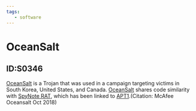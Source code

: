 ```yaml
---
tags:
   - software
---
```

# OceanSalt
## ID:S0346
[OceanSalt](/mitre/software/S0346) is a Trojan that was used in a campaign targeting victims in South Korea, United States, and Canada. [OceanSalt](/mitre/software/S0346) shares code similarity with [SpyNote RAT](/mitre/software/S0305), which has been linked to [APT1](/mitre/groups/G0006).(Citation: McAfee Oceansalt Oct 2018)
